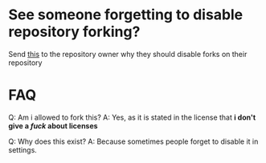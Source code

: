 # See someone forgetting to disable repository forking?
Send [this](https://github.com/robloxianstudio123/You-should-disable-forks/blob/main/Dear%20repo%20owner.txt) to the repository owner why they should disable forks on their repository

# FAQ
Q: Am i allowed to fork this?
A: Yes, as it is stated in the license that <strong><b>i don't give a <i>fuck</i> about licenses</b></strong>

Q: Why does this exist?
A: Because sometimes people forget to disable it in settings.
